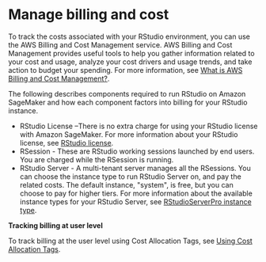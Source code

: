 # Manage billing and cost<a name="rstudio-billing"></a>

 To track the costs associated with your RStudio environment, you can use the AWS Billing and Cost Management service\. AWS Billing and Cost Management provides useful tools to help you gather information related to your cost and usage, analyze your cost drivers and usage trends, and take action to budget your spending\. For more information, see [What is AWS Billing and Cost Management?](https://docs.aws.amazon.com/awsaccountbilling/latest/aboutv2/billing-what-is.html)\. 

 The following describes components required to run RStudio on Amazon SageMaker and how each component factors into billing for your RStudio instance\. 
+  RStudio License –There is no extra charge for using your RStudio license with Amazon SageMaker\. For more information about your RStudio license, see [RStudio license](rstudio-license.md)\.
+  RSession \- These are RStudio working sessions launched by end users\. You are charged while the RSession is running\.
+  RStudio Server \- A multi\-tenant server manages all the RSessions\. You can choose the instance type to run RStudio Server on, and pay the related costs\. The default instance, "system", is free, but you can choose to pay for higher tiers\. For more information about the available instance types for your RStudio Server, see [RStudioServerPro instance type](rstudio-select-instance.md)\. 

 **Tracking billing at user level** 

 To track billing at the user level using Cost Allocation Tags, see [Using Cost Allocation Tags](https://docs.aws.amazon.com/awsaccountbilling/latest/aboutv2/cost-alloc-tags.html)\.